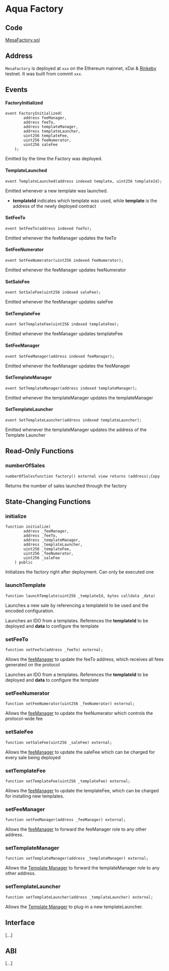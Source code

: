 # Aqua Factory

## Code

[MesaFactory.sol](https://github.com/cryptonative-ch/mesa-smartcontracts/blob/main/contracts/MesaFactory.sol)

## Address

`MesaFactory` is deployed at `xxx` on the Ethereum mainnet, xDai & [Rinkeby](https://rinkeby.etherscan.io/address/0x5C69bEe701ef814a2B6a3EDD4B1652CB9cc5aA6f) testnet. It was built from commit `xxx`.

## Events

#### FactoryInitialized

```text
event FactoryInitialized(
        address feeManager,
        address feeTo,
        address templateManager,
        address templateLauncher,
        uint256 templateFee,
        uint256 feeNumerator,
        uint256 saleFee
    );
```

Emitted by the time the Factory was deployed.

#### TemplateLaunched

```text
event TemplateLaunched(address indexed template, uint256 templateId);
```

Emitted whenever a new template was launched.

* **templateId** indicates which template was used, while **template** is the address of the newly deployed contract

#### SetFeeTo

```text
event SetFeeTo(address indexed feeTo);
```

Emitted whenever the feeManager updates the feeTo

#### SetFeeNumerator

```text
event SetFeeNumerator(uint256 indexed feeNumerator);
```

Emitted whenever the feeManager updates feeNumerator

#### SetSaleFee

```text
event SetSaleFee(uint256 indexed saleFee);
```

Emitted whenever the feeManager updates saleFee

#### SetTemplateFee

```text
event SetTemplateFee(uint256 indexed templateFee);
```

Emitted whenever the feeManager updates templateFee

#### SetFeeManager

```text
event SetFeeManager(address indexed feeManager);
```

Emitted whenever the feeManager updates the feeManager

#### SetTemplateManager

```text
event SetTemplateManager(address indexed templateManager);
```

Emitted whenever the templateManager updates the templateManager

#### SetTemplateLauncher

```text
event SetTemplateLauncher(address indexed templateLauncher);
```

Emitted whenever the templateManager updates the address of the Template Launcher

#### 

## Read-Only Functions

### numberOfSales

```
numberOfSalesfunction factory() external view returns (address);Copy
```

Returns the number of sales launched through the factory

## State-Changing Functions

### initialize

```text
function initialize(
        address _feeManager,
        address _feeTo,
        address _templateManager,
        address _templateLauncher,
        uint256 _templateFee,
        uint256 _feeNumerator,
        uint256 _saleFee
    ) public
```

Initializes the factory right after deployment. Can only be executed one

### launchTemplate

```text
function launchTemplate(uint256 _templateId, bytes calldata _data)
```

Launches a new sale by referencing a templateId to be used and the encoded configuration.

Launches an IDO from a templates. References the **templateId** to be deployed and **data** to configure the template

### setFeeTo

```text
function setFeeTo(address _feeTo) external;
```

Allows the [feeManager](../roles.md#fee-manager) to update the feeTo address, which receives all fees generated on the protocol

Launches an IDO from a templates. References the **templateId** to be deployed and **data** to configure the template

### setFeeNumerator

```text
function setFeeNumerator(uint256 _feeNumerator) external;
```

Allows the [feeManager](../roles.md#fee-manager) to update the feeNumerator which controls the protocol-wide fee

### setSaleFee

```text
function setSaleFee(uint256 _saleFee) external;
```

Allows the [feeManager](../roles.md#fee-manager) to update the saleFee which can be charged for every sale being deployed

### setTemplateFee

```text
function setTemplateFee(uint256 _templateFee) external;
```

Allows the [feeManager](../roles.md#fee-manager) to update the templateFee, which can be charged for installing new templates.

### setFeeManager

```text
function setFeeManager(address _feeManager) external;
```

Allows the [feeManager](../roles.md#fee-manager) to forward the feeManager role to any other address.

### setTemplateManager

```text
function setTemplateManager(address _templateManager) external;
```

Allows the [Template Manager](../roles.md#template-manager) to forward the templateManager role to any other address.

### setTemplateLauncher

```text
function setTemplateLauncher(address _templateLauncher) external;
```

Allows the [Template Manager](../roles.md#template-manager) to plug-in a new templateLauncher.

## Interface

\[...\]

## ABI

\[...\]



